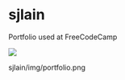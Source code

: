 # sjlain
Portfolio used at FreeCodeCamp

![]("https://inkplug.github.io/sjlain/img/portfolio.png")


sjlain/img/portfolio.png
